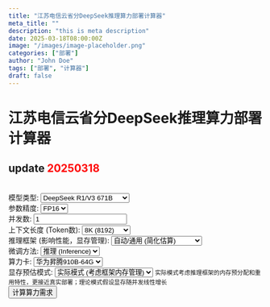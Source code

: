 ```yaml
---
title: "江苏电信云省分DeepSeek推理算力部署计算器"
meta_title: ""
description: "this is meta description"
date: 2025-03-18T08:00:00Z
image: "/images/image-placeholder.png"
categories: ["部署"]
author: "John Doe"
tags: ["部署", "计算器"]
draft: false
---
```


<meta name="viewport" content="width=device-width,initial-scale=1.0,maximum-scale=1.0,minimum-scale=1.0,user-scalable=no">

<!DOCTYPE html>
<html>
<head>
<meta charset="UTF-8">
    <title>江苏电信云省分DeepSeek推理算力部署计算器</title>
    <link rel="stylesheet" href="/css/style.css">
</head>
<body>
    <div class="container">
        <h1>江苏电信云省分DeepSeek推理算力部署计算器</h1>
		<h2>update <font color=red>20250318</font></h2>
	<br />
       <div class="input-section">
            <label for="model-type">模型类型:</label>
            <select id="model-type">
                <option value="r1_671b">DeepSeek R1/V3 671B</option>
                <option value="r1_1.5b">DeepSeek R1 1.5B (蒸馏)</option>
                <option value="r1_7b">DeepSeek R1 7B (蒸馏)</option>
                <option value="r1_8b">DeepSeek R1 8B (蒸馏)</option>
                <option value="r1_14b">DeepSeek R1 14B (蒸馏)</option>
                <option value="r1_32b">DeepSeek R1 32B (蒸馏)</option>
                <option value="r1_70b">DeepSeek R1 70B (蒸馏)</option>
            </select>
        </div>
        <div class="input-section">
            <label for="precision">参数精度:</label>
            <select id="precision">
                <option value="fp16">FP16</option>
                <option value="fp8">FP8</option>
                <option value="bf16">BF16</option>
                <option value="int8">INT8</option>
                <option value="int4">INT4</option>
            </select>
        </div>
        <div class="input-section">
            <label for="concurrency">并发数:</label>
            <input type="number" id="concurrency" value="1" min="1">
        </div>
        <div class="input-section">
            <label for="context-length">上下文长度 (Token数):</label>
            <select id="context-length">
                <option value="4096">4K (4096)</option>
                <option value="8192" selected>8K (8192)</option>
                <option value="32768">32K (32768)</option>
                <option value="65536">64K (65536)</option>
            </select>
        </div>
        <div class="input-section">
            <label for="framework">推理框架 (影响性能，显存管理):</label>
            <select id="framework">
                <option value="auto">自动/通用 (简化估算)</option>
                <option value="vllm">vLLM (高性能)</option>
                <!-- 添加sglang选项 -->
                <option value="sglang">SGLang (高效显存)</option>
                <option value="llama_cpp">llama.cpp (CPU/GPU混合)</option>
                <option value="mindspore">MindSpore (华为昇腾)</option>
            </select>
        </div>
        <div class="input-section">
            <label for="fine-tuning-method">微调方法:</label>
            <select id="fine-tuning-method">
                <option value="inference">推理 (Inference)</option>
                <option value="lora">LoRA 微调</option>
            </select>
        </div>
        <div class="input-section" id="lora-params-section" style="display: none;">
            <label for="lora-trainable-params">LoRA 可训练参数 (Billion):</label>
            <input type="number" id="lora-trainable-params" value="0" min="0" step="0.1">
        </div>
        <div class="input-section">
            <label for="hardware">算力卡:</label>
            <select id="hardware">
                <option value="ascend910b64">华为昇腾910B-64G</option>
                <option value="ascend910b32">华为昇腾910B-32G</option>
                <option value="nvidia_l20">NVIDIA L20</option>
                <option value="nvidia_h20">NVIDIA H20</option>
                <option value="nvidia_h800">NVIDIA H800</option>
                <option value="nvidia_a800">NVIDIA A800</option>
                <option value="nvidia_l40s">NVIDIA L40S</option>
                <option value="nvidia_a10">NVIDIA A10</option>
                <option value="nvidia_rtx4090">NVIDIA RTX 4090</option>
                <option value="nvidia_a100_40g">NVIDIA A100-40G</option>
            </select>
        </div>
        <!-- 新增选项：显存预估模式 -->
        <div class="input-section">
            <label for="memory-estimation-mode">显存预估模式:</label>
            <select id="memory-estimation-mode">
                <option value="practical">实际模式 (考虑框架内存管理)</option>
                <option value="theoretical">理论模式 (完全线性计算)</option>
            </select>
            <small class="help-text">实际模式考虑推理框架的内存预分配和重用特性，更接近真实部署；理论模式假设显存随并发线性增长</small>
        </div>
        <button id="calculate-button">计算算力需求</button>
        <div id="results" class="results-section">
            <!-- 计算结果将显示在这里 -->
        </div>
    </div>
    <script src="/css/script.js"></script>
</body>
</html>
